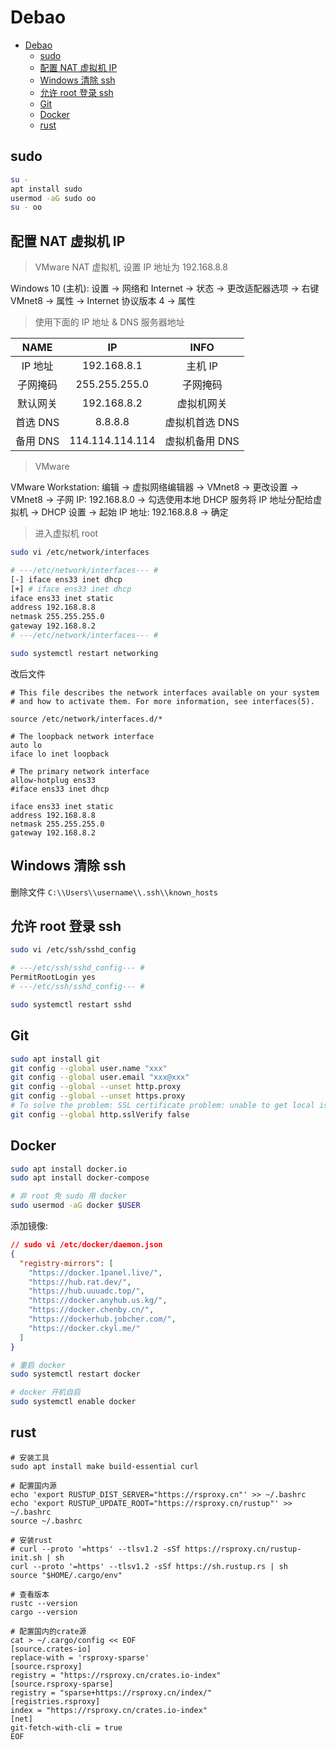 # Debao

- [Debao](#debao)
  - [sudo](#sudo)
  - [配置 NAT 虚拟机 IP](#配置-nat-虚拟机-ip)
  - [Windows 清除 ssh](#windows-清除-ssh)
  - [允许 root 登录 ssh](#允许-root-登录-ssh)
  - [Git](#git)
  - [Docker](#docker)
  - [rust](#rust)

## sudo

```bash
su -
apt install sudo
usermod -aG sudo oo
su - oo
```

## 配置 NAT 虚拟机 IP

> VMware NAT 虚拟机, 设置 IP 地址为 192.168.8.8

Windows 10 (主机): 设置 -> 网络和 Internet -> 状态 -> 更改适配器选项 -> 右键 VMnet8 -> 属性 -> Internet 协议版本 4 -> 属性

> 使用下面的 IP 地址 & DNS 服务器地址

|   NAME   |       IP        |      INFO      |
| :------: | :-------------: | :------------: |
| IP 地址  |   192.168.8.1   |    主机 IP     |
| 子网掩码 |  255.255.255.0  |    子网掩码    |
| 默认网关 |   192.168.8.2   |   虚拟机网关   |
| 首选 DNS |     8.8.8.8     | 虚拟机首选 DNS |
| 备用 DNS | 114.114.114.114 | 虚拟机备用 DNS |

> VMware

VMware Workstation: 编辑 -> 虚拟网络编辑器 -> VMnet8 -> 更改设置 -> VMnet8 -> 子网 IP: 192.168.8.0 -> 勾选使用本地 DHCP 服务将 IP 地址分配给虚拟机 -> DHCP 设置 -> 起始 IP 地址: 192.168.8.8 -> 确定

> 进入虚拟机 root

```bash
sudo vi /etc/network/interfaces

# ---/etc/network/interfaces--- #
[-] iface ens33 inet dhcp
[+] # iface ens33 inet dhcp
iface ens33 inet static
address 192.168.8.8
netmask 255.255.255.0
gateway 192.168.8.2
# ---/etc/network/interfaces--- #

sudo systemctl restart networking
```

改后文件

```interfaces
# This file describes the network interfaces available on your system
# and how to activate them. For more information, see interfaces(5).

source /etc/network/interfaces.d/*

# The loopback network interface
auto lo
iface lo inet loopback

# The primary network interface
allow-hotplug ens33
#iface ens33 inet dhcp

iface ens33 inet static
address 192.168.8.8
netmask 255.255.255.0
gateway 192.168.8.2
```

## Windows 清除 ssh

删除文件 `C:\\Users\\username\\.ssh\\known_hosts`

## 允许 root 登录 ssh

```bash
sudo vi /etc/ssh/sshd_config

# ---/etc/ssh/sshd_config--- #
PermitRootLogin yes
# ---/etc/ssh/sshd_config--- #

sudo systemctl restart sshd
```

## Git

```bash
sudo apt install git
git config --global user.name "xxx"
git config --global user.email "xxx@xxx"
git config --global --unset http.proxy
git config --global --unset https.proxy
# To solve the problem: SSL certificate problem: unable to get local issuer certificate
git config --global http.sslVerify false
```

## Docker

```bash
sudo apt install docker.io
sudo apt install docker-compose

# 非 root 免 sudo 用 docker
sudo usermod -aG docker $USER
```

添加镜像:

```json
// sudo vi /etc/docker/daemon.json
{
  "registry-mirrors": [
    "https://docker.1panel.live/",
    "https://hub.rat.dev/",
    "https://hub.uuuadc.top/",
    "https://docker.anyhub.us.kg/",
    "https://docker.chenby.cn/",
    "https://dockerhub.jobcher.com/",
    "https://docker.ckyl.me/"
  ]
}
```

```bash
# 重启 docker
sudo systemctl restart docker

# docker 开机自启
sudo systemctl enable docker
```

## rust

```shell
# 安装工具
sudo apt install make build-essential curl

# 配置国内源
echo 'export RUSTUP_DIST_SERVER="https://rsproxy.cn"' >> ~/.bashrc
echo 'export RUSTUP_UPDATE_ROOT="https://rsproxy.cn/rustup"' >> ~/.bashrc
source ~/.bashrc

# 安装rust
# curl --proto '=https' --tlsv1.2 -sSf https://rsproxy.cn/rustup-init.sh | sh
curl --proto '=https' --tlsv1.2 -sSf https://sh.rustup.rs | sh
source "$HOME/.cargo/env"

# 查看版本
rustc --version
cargo --version

# 配置国内的crate源
cat > ~/.cargo/config << EOF
[source.crates-io]
replace-with = 'rsproxy-sparse'
[source.rsproxy]
registry = "https://rsproxy.cn/crates.io-index"
[source.rsproxy-sparse]
registry = "sparse+https://rsproxy.cn/index/"
[registries.rsproxy]
index = "https://rsproxy.cn/crates.io-index"
[net]
git-fetch-with-cli = true
EOF
```
